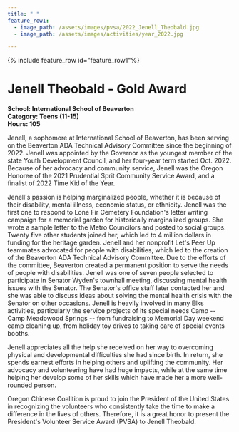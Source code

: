 ```yaml
---
title: " "
feature_row1:
  - image_path: /assets/images/pvsa/2022_Jenell_Theobald.jpg
  - image_path: /assets/images/activities/year_2022.jpg

---
```


{% include feature_row id="feature_row1"%}

# Jenell Theobald - Gold Award

**School: International School of Beaverton**  
**Category: Teens (11-15)**  
**Hours: 105**  

Jenell, a sophomore at International School of Beaverton, has been serving on the Beaverton ADA Technical Advisory Committee since the beginning of 2022.  Jenell was appointed by the Governor as the youngest member of the state Youth Development Council, and her four-year term started Oct. 2022.  Because of her advocacy and community service, Jenell was the Oregon Honoree of the 2021 Prudential Sprit Community Service Award, and a finalist of 2022 Time Kid of the Year.  

Jenell's passion is helping marginalized people, whether it is because of their disability, mental illness, economic status, or ethnicity.  Jenell was the first one to respond to Lone Fir Cemetery Foundation's letter writing campaign for a memorial garden for historically marginalized groups.  She wrote a sample letter to the Metro Councilors and posted to social groups.  Twenty five other students joined her, which led to 4 million dollars in funding for the heritage garden.  Jenell and her nonprofit Let's Peer Up teammates advocated for people with disabilities, which led to the creation of the Beaverton ADA Technical Advisory Committee.  Due to the efforts of the committee, Beaverton created a permanent position to serve the needs of people with disabilities.  Jenell was one of seven people selected to participate in Senator Wyden's townhall meeting, discussing mental health issues with the Senator.  The Senator's office staff later contacted her and she was able to discuss ideas about solving the mental health crisis with the Senator on other occasions.  Jenell is heavily involved in many Elks activities, particularly the service projects of its special needs Camp -- Camp Meadowood Springs -- from fundraising to Memorial Day weekend camp cleaning up, from holiday toy drives to taking care of special events booths.

Jenell appreciates all the help she received on her way to overcoming physical and developmental difficulties she had since birth.  In return, she spends earnest efforts in helping others and uplifting the community.  Her advocacy and volunteering have had huge impacts, while at the same time helping her develop some of her skills which have made her a more well-rounded person.

Oregon Chinese Coalition is proud to join the President of the United States in recognizing the volunteers who consistently take the time to make a difference in the lives of others. Therefore, it is a great honor to present the President's Volunteer Service Award (PVSA) to Jenell Theobald.
